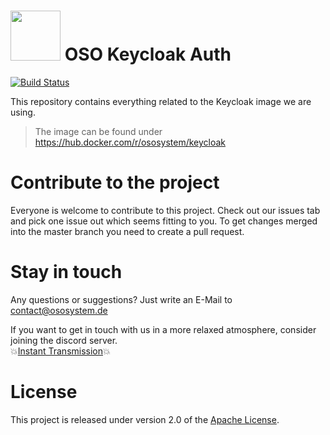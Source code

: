 # <img src="https://user-images.githubusercontent.com/19901781/46945965-8cb21700-d076-11e8-8c82-95af6b7388b3.png" width="80" height="80"> OSO Keycloak Auth
[![Build Status](https://travis-ci.com/OSOSystem/oso-keycloak-auth.svg?branch=develop)](https://travis-ci.com/OSOSystem/oso-keycloak-auth)

This repository contains everything related to the Keycloak image we are using.

>The image can be found under<br>
https://hub.docker.com/r/ososystem/keycloak

# Contribute to the project
Everyone is welcome to contribute to this project.
Check out our issues tab and pick one issue out which seems fitting to you.
To get changes merged into the master branch you need to create a pull request.

# Stay in touch
Any questions or suggestions? Just write an E-Mail to [contact@ososystem.de](mailto:contact@ososystem.de)

If you want to get in touch with us in a more relaxed atmosphere, consider joining the discord server.<br>
:boom:[Instant Transmission](https://discord.gg/3rBUjtm):boom:

# License
This project is released under version 2.0 of the [Apache License](LICENSE.md).